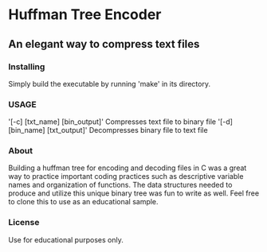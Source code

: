 
# Huffman Tree Encoder
## An elegant way to compress text files

### Installing
 Simply build the executable by running 'make' in its directory.

### USAGE
 '[-c] [txt_name] [bin_output]'  Compresses text file to binary file
 '[-d] [bin_name] [txt_output]'  Decompresses binary file to text file

### About
 Building a huffman tree for encoding and decoding files in C was a great way to practice important coding practices such as descriptive variable names and organization of functions.  The data structures needed to produce and utilize this unique binary tree was fun to write as well.  Feel free to clone this to use as an educational sample.

### License
Use for educational purposes only.
